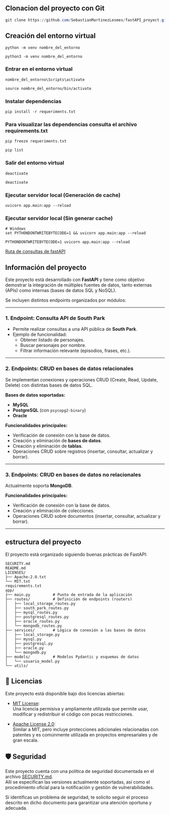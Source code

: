 ## Clonacion del proyecto con Git
```powershell
git clone https://github.com/SebastianMartinezLesmes/fastAPI_proyect.git
``` 

## Creación del entorno virtual
```Windows (PowerShell)
python -m venv nombre_del_entorno
``` 
```linux/os (bash)
python3 -m venv nombre_del_entorno
``` 

### Entrar en el entorno virtual
```Windows (PowerShell)
nombre_del_entorno\Scripts\activate
```
```linux/os (bash)
source nombre_del_entorno/bin/activate
```

### Instalar dependencias
```
pip install -r requeriments.txt
```
### Para visualizar las dependencias consulta el archivo requirements.txt 
```
pip freeze requeriments.txt
```
```
pip list
```
### Salir del entorno virtual
```Windows (PowerShell)
deactivate
```
```linux/os (bash)
deactivate
```

### Ejecutar servidor local (Generación de cache)
```
uvicorn app.main:app --reload
```
### Ejecutar servidor local (Sin generar cache)
``` Windows (PowerShell)
# Windows
set PYTHONDONTWRITEBYTECODE=1 && uvicorn app.main:app --reload
```
```linux/os (bash)
PYTHONDONTWRITEBYTECODE=1 uvicorn app.main:app --reload
```

[Ruta de consultas de fastAPI](http://127.0.0.1:8000/docs)


## Información del proyecto

Este proyecto está desarrollado con **FastAPI** y tiene como objetivo demostrar la integración de múltiples fuentes de datos, tanto externas (APIs) como internas (bases de datos SQL y NoSQL).  

Se incluyen distintos endpoints organizados por módulos:

---

### 1. Endpoint: Consulta API de South Park  
- Permite realizar consultas a una API pública de **South Park**.  
- Ejemplo de funcionalidad:
  - Obtener listado de personajes.
  - Buscar personajes por nombre.
  - Filtrar información relevante (episodios, frases, etc.).

---

### 2. Endpoints: CRUD en bases de datos **relacionales**  
Se implementan conexiones y operaciones CRUD (Create, Read, Update, Delete) con distintas bases de datos SQL.  

**Bases de datos soportadas:**
- **MySQL**
- **PostgreSQL** (con `psycopg2-binary`)
- **Oracle**

**Funcionalidades principales:**
- Verificación de conexión con la base de datos.
- Creación y eliminación de **bases de datos**.
- Creación y eliminación de **tablas**.
- Operaciones CRUD sobre registros (insertar, consultar, actualizar y borrar).

---

### 3. Endpoints: CRUD en bases de datos **no relacionales**  
Actualmente soporta **MongoDB**.  

**Funcionalidades principales:**
- Verificación de conexión con la base de datos.
- Creación y eliminación de colecciones.
- Operaciones CRUD sobre documentos (insertar, consultar, actualizar y borrar).

---

## estructura del proyecto

El proyecto está organizado siguiendo buenas prácticas de FastAPI:

```
SECURITY.md
README.md
LICENSES/
├── Apache-2.0.txt
└── MIT.txt
requirements.txt
app/
├── main.py          # Punto de entrada de la aplicación
├── routes/          # Definición de endpoints (routers)
│   ├── local_storage_routes.py 
│   ├── south_park_routes.py
│   ├── mysql_routes.py
│   ├── postgresql_routes.py
│   ├── oracle_routes.py
│   └── mongodb_routes.py
├── services/        # Lógica de conexión a las bases de datos
│   ├── local_storage.py
│   ├── mysql.py
│   ├── postgresql.py
│   ├── oracle.py
│   └── mongodb.py
├── models/          # Modelos Pydantic y esquemas de datos
│   └── usuario_model.py
└── utils/ 

```

## 📜 Licencias

Este proyecto está disponible bajo dos licencias abiertas:

- [MIT License](./licenses/MIT%20License):  
  Una licencia permisiva y ampliamente utilizada que permite usar, modificar y redistribuir el código con pocas restricciones.

- [Apache License 2.0](./licenses/Apache%202.0%20License):  
  Similar a MIT, pero incluye protecciones adicionales relacionadas con patentes y es comúnmente utilizada en proyectos empresariales y de gran escala.

## 🛡️ Seguridad

Este proyecto cuenta con una política de seguridad documentada en el archivo [SECURITY.md](./SECURITY.md).  
Allí se especifican las versiones actualmente soportadas, así como el procedimiento oficial para la notificación y gestión de vulnerabilidades.  

Si identificas un problema de seguridad, te solicito seguir el proceso descrito en dicho documento para garantizar una atención oportuna y adecuada.
